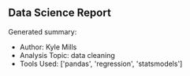 ## Data Science Report

Generated summary:

- Author: Kyle Mills
- Analysis Topic: data cleaning
- Tools Used: ['pandas', 'regression', 'statsmodels']
